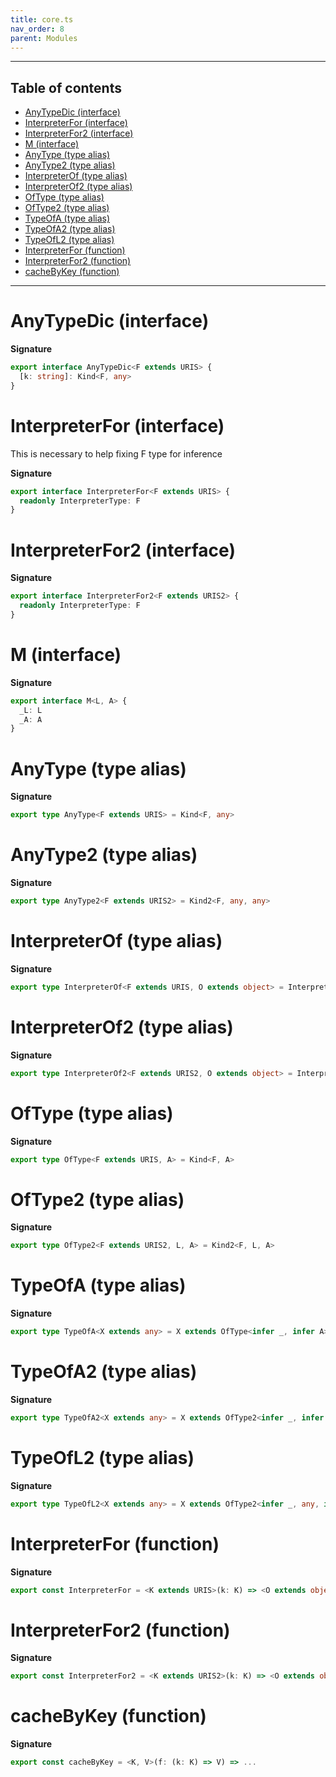 ```yaml
---
title: core.ts
nav_order: 8
parent: Modules
---
```


---

<h2 class="text-delta">Table of contents</h2>

- [AnyTypeDic (interface)](#anytypedic-interface)
- [InterpreterFor (interface)](#interpreterfor-interface)
- [InterpreterFor2 (interface)](#interpreterfor2-interface)
- [M (interface)](#m-interface)
- [AnyType (type alias)](#anytype-type-alias)
- [AnyType2 (type alias)](#anytype2-type-alias)
- [InterpreterOf (type alias)](#interpreterof-type-alias)
- [InterpreterOf2 (type alias)](#interpreterof2-type-alias)
- [OfType (type alias)](#oftype-type-alias)
- [OfType2 (type alias)](#oftype2-type-alias)
- [TypeOfA (type alias)](#typeofa-type-alias)
- [TypeOfA2 (type alias)](#typeofa2-type-alias)
- [TypeOfL2 (type alias)](#typeofl2-type-alias)
- [InterpreterFor (function)](#interpreterfor-function)
- [InterpreterFor2 (function)](#interpreterfor2-function)
- [cacheByKey (function)](#cachebykey-function)

---

# AnyTypeDic (interface)

**Signature**

```ts
export interface AnyTypeDic<F extends URIS> {
  [k: string]: Kind<F, any>
}
```

# InterpreterFor (interface)

This is necessary to help fixing F type for inference

**Signature**

```ts
export interface InterpreterFor<F extends URIS> {
  readonly InterpreterType: F
}
```

# InterpreterFor2 (interface)

**Signature**

```ts
export interface InterpreterFor2<F extends URIS2> {
  readonly InterpreterType: F
}
```

# M (interface)

**Signature**

```ts
export interface M<L, A> {
  _L: L
  _A: A
}
```

# AnyType (type alias)

**Signature**

```ts
export type AnyType<F extends URIS> = Kind<F, any>
```

# AnyType2 (type alias)

**Signature**

```ts
export type AnyType2<F extends URIS2> = Kind2<F, any, any>
```

# InterpreterOf (type alias)

**Signature**

```ts
export type InterpreterOf<F extends URIS, O extends object> = InterpreterFor<F> & O
```

# InterpreterOf2 (type alias)

**Signature**

```ts
export type InterpreterOf2<F extends URIS2, O extends object> = InterpreterFor2<F> & O
```

# OfType (type alias)

**Signature**

```ts
export type OfType<F extends URIS, A> = Kind<F, A>
```

# OfType2 (type alias)

**Signature**

```ts
export type OfType2<F extends URIS2, L, A> = Kind2<F, L, A>
```

# TypeOfA (type alias)

**Signature**

```ts
export type TypeOfA<X extends any> = X extends OfType<infer _, infer A> ? A : never
```

# TypeOfA2 (type alias)

**Signature**

```ts
export type TypeOfA2<X extends any> = X extends OfType2<infer _, infer A, any> ? A : never
```

# TypeOfL2 (type alias)

**Signature**

```ts
export type TypeOfL2<X extends any> = X extends OfType2<infer _, any, infer L> ? L : never
```

# InterpreterFor (function)

**Signature**

```ts
export const InterpreterFor = <K extends URIS>(k: K) => <O extends object>(o: O): InterpreterOf<K, O> => ...
```

# InterpreterFor2 (function)

**Signature**

```ts
export const InterpreterFor2 = <K extends URIS2>(k: K) => <O extends object>(o: O): InterpreterOf2<K, O> => ...
```

# cacheByKey (function)

**Signature**

```ts
export const cacheByKey = <K, V>(f: (k: K) => V) => ...
```
